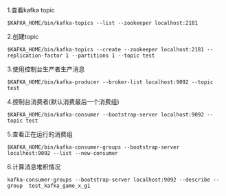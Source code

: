 1.查看kafka  topic

```
$KAFKA_HOME/bin/kafka-topics --list --zookeeper localhost:2181
```

2.创建topic

```
$KAFKA_HOME/bin/kafka-topics --create --zookeeper localhost:2181 --replication-factor 1 --partitions 1 --topic test
```

3.使用控制台生产者生产消息

```
$KAFKA_HOME/bin/kafka-producer --broker-list localhost:9092 --topic test
```

4.控制台消费者(默认消费最后一个消费组)

```
$KAFKA_HOME/bin/kafka-consumer --bootstrap-server localhost:9092 --topic test
```

5.查看正在运行的消费组

```
$KAFKA_HOME/bin/kafka-consumer-groups --bootstrap-server localhost:9092 --list --new-consumer
```

6.计算消息堆积情况

```
kafka-consumer-groups --bootstrap-server localhost:9092 --describe --group  test_kafka_game_x_g1
```

